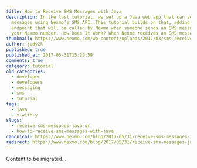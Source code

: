 ```yaml
---
title: How to Receive SMS Messages with Java
description: In the last tutorial, we set up a Java web app that can send SMS
  messages using Nexmo’s SMS API. This tutorial builds on that, adding an
  endpoint that will be called by Nexmo when someone sends an SMS message to
  your Nexmo number. How Does It Work? When Nexmo receives an SMS message on […]
thumbnail: https://www.nexmo.com/wp-content/uploads/2017/03/sms-receive-java.png
author: judy2k
published: true
published_at: 2017-05-31T15:29:59
comments: true
category: tutorial
old_categories:
  - developer
  - developers
  - messaging
  - sms
  - tutorial
tags:
  - java
  - x-with-y
slugs:
  - receive-sms-messages-java-dr
  - how-to-receive-sms-messages-with-java
canonical: https://www.nexmo.com/blog/2017/05/31/receive-sms-messages-java-dr
redirect: https://www.nexmo.com/blog/2017/05/31/receive-sms-messages-java-dr
---
```

Content to be migrated...